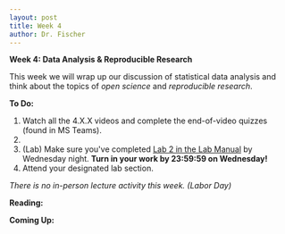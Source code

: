 ```yaml
---
layout: post
title: Week 4
author: Dr. Fischer
---
```


**Week 4: Data Analysis & Reproducible Research**

This week we will wrap up our discussion of statistical data analysis and think about the topics of *open science* and *reproducible research*.

**To Do:**

1. Watch all the 4.X.X videos and complete the end-of-video quizzes (found in MS Teams).
1. 
1. (Lab) Make sure you've completed [Lab 2 in the Lab Manual]({{site.url}}/chem370/lab-manual/gas-chromatography-with-thermal-conductivity-detection-gc-tcd.html) by Wednesday night.  **Turn in your work by 23:59:59 on Wednesday!**
1. Attend your designated lab section.

*There is no in-person lecture activity this week. (Labor Day)*

**Reading:**

<!-- - Harvey [Chapter 3](https://chem.libretexts.org/Bookshelves/Analytical_Chemistry/Book%3A_Analytical_Chemistry_2.1_(Harvey)/03%3A__The_Vocabulary_of_Analytical_Chemistry) (Lecture 2.1)
- Harvey [Chapter 4](https://chem.libretexts.org/Bookshelves/Analytical_Chemistry/Book%3A_Analytical_Chemistry_2.1_(Harvey)/04%3A_Evaluating_Analytical_Data) (Lecture 2.2) -->

**Coming Up:**

<!-- - Your first lab assignment will be Wednesday, 2020-09-09.
- We will cover Harvey Chapter 5 next week. -->
